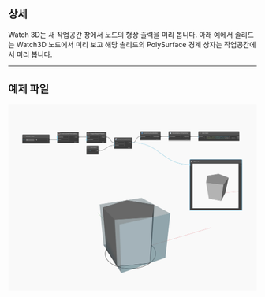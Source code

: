 ## 상세
Watch 3D는 새 작업공간 창에서 노드의 형상 출력을 미리 봅니다. 아래 예에서 솔리드는 Watch3D 노드에서 미리 보고 해당 솔리드의 PolySurface 경계 상자는 작업공간에서 미리 봅니다.
___
## 예제 파일

![Watch 3D](./Watch3DNodeModels.Watch3D_img.jpg)


